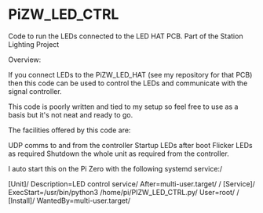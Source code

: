 # PiZW_LED_CTRL

Code to run the LEDs connected to the LED HAT PCB. Part of the Station Lighting Project

Overview:

If you connect LEDs to the PiZW_LED_HAT (see my repository for that PCB) then this code can be used to control the LEDs and communicate with the signal controller.

This code is poorly written and tied to my setup so feel free to use as a basis but it's not neat and ready to go.

The facilities offered by this code are:

UDP comms to and from the controller
Startup LEDs after boot
Flicker LEDs as required
Shutdown the whole unit as required from the controller.

I auto start this on the Pi Zero with the following systemd service:/


[Unit]/
Description=LED control service/
After=multi-user.target/
/
[Service]/
ExecStart=/usr/bin/python3 /home/pi/PIZW_LED_CTRL.py/
User=root/
/
[Install]/
WantedBy=multi-user.target/

